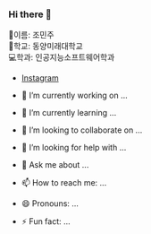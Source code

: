 ### Hi there 👋

🧏이름: 조민주 <br>
🏫학교: 동양미래대학교 <br>
💻학과: 인공지능소프트웨어학과 <br>

- [Instagram](https://www.instagram.com/m_jjmj/)


- 🔭 I’m currently working on ...
- 🌱 I’m currently learning ...
- 👯 I’m looking to collaborate on ...
- 🤔 I’m looking for help with ...
- 💬 Ask me about ...
- 📫 How to reach me: ...
- 😄 Pronouns: ...
- ⚡ Fun fact: ...

